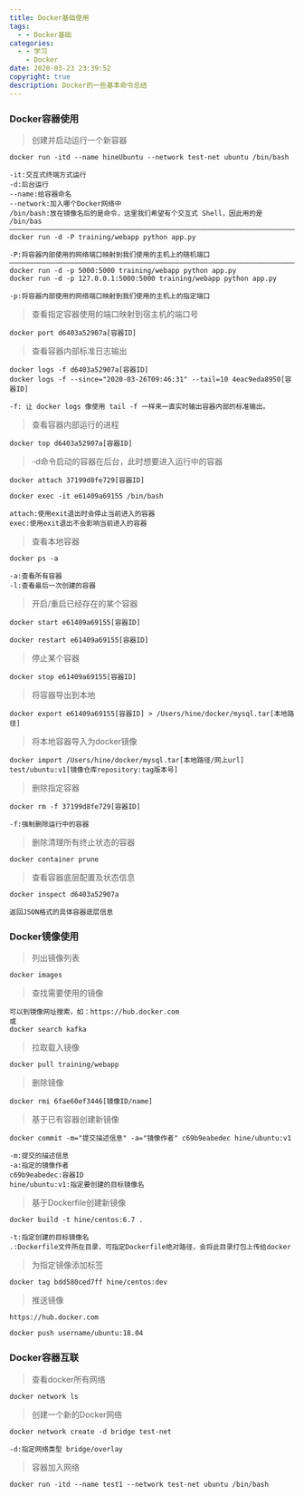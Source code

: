 ```yaml
---
title: Docker基础使用
tags:
  - - Docker基础
categories:
  - - 学习
    - Docker
date: 2020-03-23 23:39:52
copyright: true
description: Docker的一些基本命令总结
---
```


### Docker容器使用
> 创建并启动运行一个新容器
```
docker run -itd --name hineUbuntu --network test-net ubuntu /bin/bash

-it:交互式终端方式运行
-d:后台运行
--name:给容器命名
--network:加入哪个Docker网络中
/bin/bash:放在镜像名后的是命令，这里我们希望有个交互式 Shell，因此用的是 /bin/bas
————————————————————————————————————————————————————————————————————————
docker run -d -P training/webapp python app.py

-P:将容器内部使用的网络端口映射到我们使用的主机上的随机端口
————————————————————————————————————————————————————————————————————————
docker run -d -p 5000:5000 training/webapp python app.py
docker run -d -p 127.0.0.1:5000:5000 training/webapp python app.py

-p:将容器内部使用的网络端口映射到我们使用的主机上的指定端口
```
> 查看指定容器使用的端口映射到宿主机的端口号
```
docker port d6403a52907a[容器ID]
```
> 查看容器内部标准日志输出
```
docker logs -f d6403a52907a[容器ID]
docker logs -f --since="2020-03-26T09:46:31" --tail=10 4eac9eda8950[容器ID]

-f: 让 docker logs 像使用 tail -f 一样来一直实时输出容器内部的标准输出。
```
> 查看容器内部运行的进程
```
docker top d6403a52907a[容器ID]
```
> -d命令启动的容器在后台，此时想要进入运行中的容器
```
docker attach 37199d8fe729[容器ID]

docker exec -it e61409a69155 /bin/bash

attach:使用exit退出时会停止当前进入的容器
exec:使用exit退出不会影响当前进入的容器
```
> 查看本地容器
```
docker ps -a

-a:查看所有容器
-l:查看最后一次创建的容器
```
> 开启/重启已经存在的某个容器
```
docker start e61409a69155[容器ID]

docker restart e61409a69155[容器ID]
```
> 停止某个容器
```
docker stop e61409a69155[容器ID]
```
> 将容器导出到本地
```
docker export e61409a69155[容器ID] > /Users/hine/docker/mysql.tar[本地路径]
```
> 将本地容器导入为docker镜像
```
docker import /Users/hine/docker/mysql.tar[本地路径/网上url] test/ubuntu:v1[镜像仓库repository:tag版本号]
```
> 删除指定容器
```
docker rm -f 37199d8fe729[容器ID]

-f:强制删除运行中的容器
```
> 删除清理所有终止状态的容器
```
docker container prune  
```
> 查看容器底层配置及状态信息
```
docker inspect d6403a52907a

返回JSON格式的具体容器底层信息
```

### Docker镜像使用
> 列出镜像列表
```
docker images
```
> 查找需要使用的镜像
```
可以到镜像网址搜索，如：https://hub.docker.com
或
docker search kafka
```
> 拉取载入镜像
```
docker pull training/webapp
```
> 删除镜像
```
docker rmi 6fae60ef3446[镜像ID/name]
```
> 基于已有容器创建新镜像
```
docker commit -m="提交描述信息" -a="镜像作者" c69b9eabedec hine/ubuntu:v1

-m:提交的描述信息
-a:指定的镜像作者
c69b9eabedec:容器ID
hine/ubuntu:v1:指定要创建的目标镜像名
```
> 基于Dockerfile创建新镜像
```
docker build -t hine/centos:6.7 .

-t:指定创建的目标镜像名
.:Dockerfile文件所在目录，可指定Dockerfile绝对路径，会将此目录打包上传给docker
```
> 为指定镜像添加标签
```
docker tag bdd580ced7ff hine/centos:dev
```
> 推送镜像
```
https://hub.docker.com

docker push username/ubuntu:18.04
```

### Docker容器互联
> 查看docker所有网络
```
docker network ls
```
> 创建一个新的Docker网络
```
docker network create -d bridge test-net

-d:指定网络类型 bridge/overlay
```
> 容器加入网络
```
docker run -itd --name test1 --network test-net ubuntu /bin/bash
```